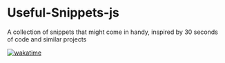 # Useful-Snippets-js
A collection of snippets that might come in handy, inspired by 30 seconds of code and similar projects



[![wakatime](https://wakatime.com/badge/github/bgoonz/Useful-Snippets-js.svg)](https://wakatime.com/badge/github/bgoonz/Useful-Snippets-js)
